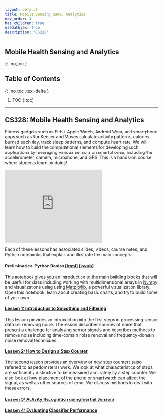 ```yaml
---
layout: default
title: Mobile Sensing &amp; Analytics
nav_order: 1
has_children: true
usemathjax: true
description: "CS328"
---
```

## Mobile Health Sensing and Analytics
{: .no_toc }

## Table of Contents
{: .no_toc .text-delta }

1. TOC
{:toc}
---

## CS328: Mobile Health Sensing and Analytics

Fitness gadgets such as ​Fitbit​, ​Apple Watch,​ ​Android Wear,​ and smartphone apps such as ​RunKeeper​ and M​oves​ calculate activity patterns, calories burned each day, track sleep patterns, and compute heart rate. We will learn how to build the computational elements for developing such applications by leveraging various sensors on smartphones, including the accelerometer, camera, microphone, and GPS. This is a hands-on course where students learn by doing! 

<iframe width="320" height="240" src="https://www.youtube.com/embed/BtvTFG5fEHE" title="YouTube video player" frameborder="0" allow="accelerometer; autoplay; clipboard-write; encrypted-media; gyroscope; picture-in-picture" allowfullscreen></iframe>

Each of these lessons has associated slides, videos, course notes, and Python notebooks that explain and illustrate the main concepts.

#### Preliminaries: Python Basics [[html](CS328_Python_Basics.html)] [[ipynb](https://colab.research.google.com/drive/1hheScRsp3Dy-mkJ1xu-EMPPwyhMAbytN?usp=sharing#scrollTo=0uJ1tEU1CtpR)]
This notebook gives you an introduction to the main building blocks that will be useful for class including working with multidimensional arrays in [Numpy](https://numpy.org/) and visualizations using  using [Matplotlib](https://matplotlib.org/), a powerful visualization library. Open this notebook, learn about creating basic charts, and try to build some of your own. 

#### [Lesson 1: Introduction to Smoothing and Filtering](chapter1-noise/chapter1.md)
This lesson provides an introduction into the first steps in processing sensor data i.e. removing noise. The lesson describes sources of noise that present a challenge for analyzing sensor signals and describes methods to remove noise including time-domain noise removal and frequency-domain noise removal techniques.

#### [Lesson 2: How to Design a Step Counter](chapter2-steps/chapter2.md)
The second lesson provides an overview of how step counters (also referred to as pedometers) work. We look at what characteristics of steps are sufficiently distinctive to be measured accurately by a step counter. We also look at how placement of the phone or smartwatch can affect the signal, as well as other sources of error. We discuss methods to deal with these errors. 

#### [Lesson 3: Activity Recognition using Inertial Sensors](chapter3-activityrecognition/chapter3.md)

#### [Lesson 4: Evaluating Classifier Performance](chapter4-evalclassifier/chapter4.md)



